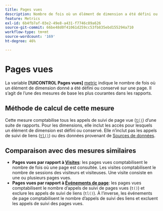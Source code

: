 ```yaml
---
title: Pages vues
description: Nombre de fois où un élément de dimension a été défini ou conservé dans Adobe Analytics.
feature: Metrics
exl-id: 6b4fb7af-03e2-49e8-a431-f7746c89a626
source-git-commit: 66be48d0f41061d259cc53fb835ebd155294a710
workflow-type: tm+mt
source-wordcount: '169'
ht-degree: 46%

---
```


# Pages vues

La variable **[!UICONTROL Pages vues]** [metric](overview.md) indique le nombre de fois où un élément de dimension donné a été défini ou conservé sur une page. Il s’agit de l’une des mesures de base les plus courantes dans les rapports.

## Méthode de calcul de cette mesure

Cette mesure comptabilise tous les appels de suivi de page vue ([`t()`](/help/implement/vars/functions/t-method.md)) d’une suite de rapports. Pour les dimensions, elle inclut les accès pour lesquels un élément de dimension est défini ou conservé. Elle n’inclut pas les appels de suivi de liens ([`tl()`](/help/implement/vars/functions/tl-method.md)) ou des données provenant de [Sources de données](/help/import/data-sources/overview.md).

## Comparaison avec des mesures similaires

* **Pages vues par rapport à [Visites](visits.md)**: les pages vues comptabilisent le nombre de fois où une page est consultée. Les visites comptabilisent le nombre de sessions des visiteurs et visiteuses. Une visite consiste en une ou plusieurs pages vues.
* **Pages vues par rapport à [Événements de page](page-events.md)**: les pages vues comptabilisent le nombre d’appels de suivi de pages vues (`t()`) et exclure les appels de suivi de liens (`tl()`). À l’inverse, les événements de page comptabilisent le nombre d’appels de suivi des liens et excluent les appels de suivi des pages vues.
